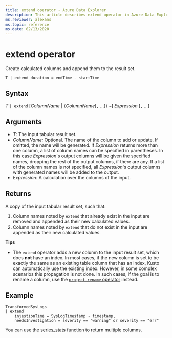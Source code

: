 ```yaml
---
title: extend operator - Azure Data Explorer
description: This article describes extend operator in Azure Data Explorer.
ms.reviewer: alexans
ms.topic: reference
ms.date: 02/13/2020
---
```

# extend operator

Create calculated columns and append them to the result set.

```kusto
T | extend duration = endTime - startTime
```

## Syntax

*T* `| extend` [*ColumnName* | `(`*ColumnName*[`,` ...]`)` `=`] *Expression* [`,` ...]

## Arguments

* *T*: The input tabular result set.
* *ColumnName:* Optional. The name of the column to add or update. If omitted, the name will be generated. If *Expression* returns more than one column, a list of column names can be specified in parentheses. In this case *Expression*'s output columns will be given the specified names, dropping the rest of the output columns, if there are any. If a list of the column names is not specified, all *Expression*'s output columns with generated names will be added to the output.
* *Expression:* A calculation over the columns of the input.

## Returns

A copy of the input tabular result set, such that:
1. Column names noted by `extend` that already exist in the input are removed
   and appended as their new calculated values.
2. Column names noted by `extend` that do not exist in the input are appended
   as their new calculated values.

**Tips**

* The `extend` operator adds a new column to the input result set, which does
  **not** have an index. In most cases, if the new column is set to be exactly
  the same as an existing table column that has an index, Kusto can automatically
  use the existing index. However, in some complex scenarios this propagation is
  not done. In such cases, if the goal is to rename a column,
  use the [`project-rename` operator](projectrenameoperator.md) instead.

## Example

```kusto
TransformedSysLogs
| extend
    injestionTime = SysLogTimestamp - timestamp,
    needsInvestigation = severity == "warning" or severity == "err"
```

You can use the [series_stats](series-statsfunction.md) function to return multiple columns.
